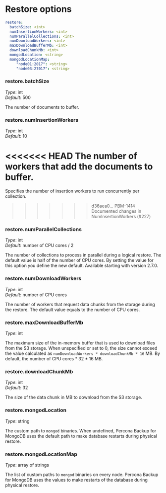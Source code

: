 # Restore options

```yaml
restore:
  batchSize: <int>
  numInsertionWorkers: <int>
  numParallelCollections: <int>
  numDownloadWorkers: <int>
  maxDownloadBufferMb: <int>
  downloadChunkMb: <int>
  mongodLocation: <string>
  mongodLocationMap:
     "node01:2017": <string>
     "node03:27017": <string>
```

### restore.batchSize

*Type*: int <br>
*Default*: 500

The number of documents to buffer.

### restore.numInsertionWorkers

*Type*: int <br>
*Default*: 10

<<<<<<< HEAD
The number of workers that add the documents to buffer.
=======
Specifies the number of insertion workers to run concurrently per collection. 
>>>>>>> d36aea0... PBM-1414 Documented changes in NumInsertionWorkers (#227)

### restore.numParallelCollections

*Type*: int <br>
*Default*: number of CPU cores / 2

The number of collections to process in parallel during a logical restore. The default value is half of the number of CPU cores. By setting the value for this option you define the new default.
Available starting with version 2.7.0.

### restore.numDownloadWorkers

*Type*: int <br>
*Default*: number of CPU cores

The number of workers that request data chunks from the storage during the restore. The default value equals to the number of CPU cores.

### restore.maxDownloadBufferMb

*Type*: int <br>
 

The maximum size of the in-memory buffer that is used to download files from the S3 storage. When unspecified or set to 0, the size cannot exceed the value calculated as `numDownloadWorkers * downloadChunkMb * 16` MB. By default, the number of CPU cores * 32 * 16 MB.

### restore.downloadChunkMb

*Type*: int <br>
*Default*: 32

The size of the data chunk in MB to download from the S3 storage.

### restore.mongodLocation

*Type*: string

The custom path to `mongod` binaries. When undefined, Percona Backup for MongoDB uses the default path to make database restarts during physical restore.

### restore.mongodLocationMap

*Type*: array of strings

The list of custom paths to `mongod` binaries on every node. Percona Backup for MongoDB uses the values to make restarts of the database during physical restore. 